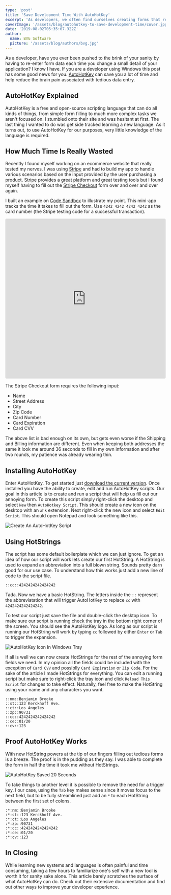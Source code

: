 ```yaml
---
type: 'post'
title: 'Save Development Time With AutoHotKey'
excerpt: 'As developers, we often find ourselves creating forms that require user input. Learn how to save valuable time by use AutoHotKey in your testing and validation process.'
coverImage: '/assets/blog/autohotkey-to-save-development-time/cover.jpg'
date: '2019-08-02T05:35:07.322Z'
author:
  name: BVG Software
  picture: '/assets/blog/authors/bvg.jpg'
---
```


As a developer, have you ever been pushed to the brink of your sanity by having to re-enter form data each time you change a small detail of your application? I know I have. If you are a developer using Windows this post has some good news for you. [AutoHotKey](https://www.autohotkey.com/) can save you a lot of time and help reduce the brain pain associated with tedious data entry.

## AutoHotKey Explained

AutoHotKey is a free and open-source scripting language that can do all kinds of things, from simple form filling to much more complex tasks we aren't focused on. I stumbled onto their site and was hesitant at first. The last thing I wanted to do was get side tracked learning a new language. As it turns out, to use AutoHotKey for our purposes, very little knowledge of the language is required.

## How Much Time Is Really Wasted

Recently I found myself working on an ecommerce website that really tested my nerves. I was using [Stripe](https://stripe.com/) and had to build my app to handle various scenarios based on the input provided by the user purchasing a product. Stripe provides a great platform and great testing tools but I found myself having to fill out the [Stripe Checkout](https://www.npmjs.com/package/react-stripe-checkout) form over and over and over again.

I built an example on [Code Sandbox](https://codesandbox.io) to illustrate my point. This mini-app tracks the time it takes to fill out the form. Use `4242 4242 4242 4242` as the card number (the Stripe testing code for a successful transaction).

<iframe
     src="https://codesandbox.io/embed/auto-hotkeys-blog-post-93y62?fontsize=14&hidenavigation=1&theme=dark"
     style="width:100%; height:500px; border:0; border-radius: 4px; overflow:hidden;"
     title="Auto Hotkeys Blog Post"
     allow="accelerometer; ambient-light-sensor; camera; encrypted-media; geolocation; gyroscope; hid; microphone; midi; payment; usb; vr; xr-spatial-tracking"
     sandbox="allow-autoplay allow-forms allow-modals allow-popups allow-presentation allow-same-origin allow-scripts"
   ></iframe>

The Stripe Checkout form requires the following input:

- Name
- Street Address
- City
- Zip Code
- Card Number
- Card Expiration
- Card CVV

The above list is bad enough on its own, but gets even worse if the Shipping and Billing information are different. Even when keeping both addresses the same it look me around 36 seconds to fill in my own information and after two rounds, my patience was already wearing thin.

## Installing AutoHotKey

Enter AutoHotKey. To get started just [download the current version](https://www.autohotkey.com/). Once installed you have the ability to create, edit and run AutoHotKey scripts. Our goal in this article is to create and run a script that will help us fill out our annoying form. To create this script simply right-click the desktop and select `New` then `AutoHotkey Script`. This should create a new icon on the desktop with an `ahk` extension. Next right-click the new icon and select `Edit Script`. This should open Notepad and look something like this.

<img src='/assets/blog/autohotkey-to-save-development-time/create-new-script.gif' alt="Create An AutoHotKey Script" />

## Using HotStrings

The script has some default boilerplate which we can just ignore. To get an idea of how our script will work lets create our first HotString. A HotString is used to expand an abbreviation into a full blown string. Sounds pretty darn good for our use case. To understand how this works just add a new line of code to the script file.

```autohotkey
::cc::4242424242424242
```

Tada. Now we have a basic HotString. The letters inside the `::` represent the abbreviatation that will trigger AutoHotKey to replace `cc` with `4242424242424242`.

To test our script just save the file and double-click the desktop icon. To make sure our script is running check the tray in the bottom right corner of the screen. You should see the AutoHotKey logo. As long as our script is running our HotString will work by typing `cc` followed by either `Enter` or `Tab` to trigger the expansion.

<img src='/assets/blog/autohotkey-to-save-development-time/windows-tray-icon.png' alt="AutoHotKey Icon In Windows Tray" />

If all is well we can now create HotStrings for the rest of the annoying form fields we need. In my opinion all the fields could be included with the exception of `Card CVV` and possiblly `Card Expiration` or `Zip Code`. For the sake of the article I made HotStrings for everything. You can edit a running script but make sure to right-click the tray icon and click `Reload This Script` for changes to take effect. Naturally, feel free to make the HotString using your name and any characters you want.

```autohotkey
::nm::Benjamin Brooke
::st::123 Kerckhoff Ave.
::ct::Los Angeles
::zp::90731
::cc::4242424242424242
::ce::01/20
::cv::123
```

## Proof AutoHotKey Works

With new HotString powers at the tip of our fingers filling out tedious forms is a breeze. The proof is in the pudding as they say. I was able to complete the form in half the time it took me without HotStrings.

<img src='/assets/blog/autohotkey-to-save-development-time/form-time-alert.png' alt="AutoHotKey Saved 20 Seconds" />

To take things to another level it is possible to remove the need for a trigger key. I our case, using the `Tab` key makes sense since it moves focus to the next field, but to be fully streamlined just add an `*` to each HotString between the first set of colons.

```autohotkey
:*:nm::Benjamin Brooke
:*:st::123 Kerckhoff Ave.
:*:ct::Los Angeles
:*:zp::90731
:*:cc::4242424242424242
:*:ce::01/20
:*:cv::123
```

## In Closing

While learning new systems and languages is often painful and time consuming, taking a few hours to familiarize one's self with a new tool is worth it for sanity sake alone. This article barely scratches the surface of what AutoHotKey can do. Check out their extensive documentation and find out other ways to improve your developer experience.

